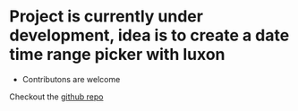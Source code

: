 # Project is currently under development, idea is to create a date time range picker with luxon

- Contributons are welcome

Checkout the [github repo](https://github.com/shabbyk/react-datetimerangepicker)